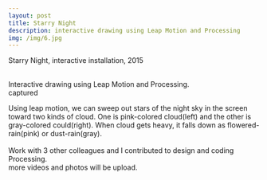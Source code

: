 ```yaml
---
layout: post
title: Starry Night
description: interactive drawing using Leap Motion and Processing
img: /img/6.jpg
---
```


Starry Night, interactive installation, 2015


<div class="img_row">
	<img class="col one" src="{{ site.baseurl }}/img/6.jpg" alt="" title="example image"/>
	<img class="col one" src="{{ site.baseurl }}/img/6.jpg" alt="" title="example image"/>
	<img class="col one" src="{{ site.baseurl }}/img/6.jpg" alt="" title="example image"/>
</div>
<div class="col three caption">
	Interactive drawing using Leap Motion and Processing.
</div>
<div class="img_row">
	<img class="col three" src="{{ site.baseurl }}/img/61.png" alt="" title="example image"/>
</div>
<div class="col three caption">
	captured
</div>

Using leap motion, we can sweep out stars of the night sky in the screen toward two kinds of cloud. One is pink-colored cloud(left) and the other is gray-colored could(right). When cloud gets heavy, it falls down as flowered-rain(pink) or dust-rain(gray).<br/><br/>
Work with 3 other colleagues and I contributed to design and coding Processing.<br/>
more videos and photos will be upload.



<br/><br/><br/>
